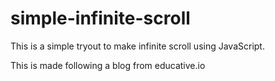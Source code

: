 # simple-infinite-scroll
This is a simple tryout to make infinite scroll using JavaScript.

This is made following a blog from educative.io
